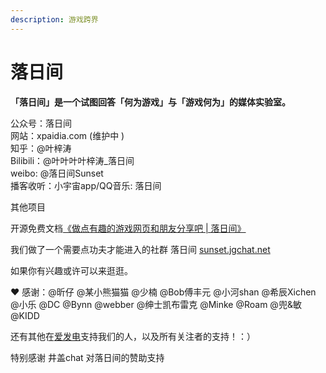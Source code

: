 ```yaml
---
description: 游戏跨界
---
```


# 落日间

**「落日间」是一个试图回答「何为游戏」与「游戏何为」的媒体实验室。**

公众号：落日间  
网站：xpaidia.com \(维护中  \)  
知乎：@叶梓涛   
Bilibili：@叶叶叶叶梓涛\_落日间   
weibo: @落日间Sunset   
播客收听：小宇宙app/QQ音乐: 落日间

其他项目

开源免费文档[《做点有趣的游戏网页和朋友分享吧 \| 落日间》](https://luorijian.gitbook.io/pweb/)



我们做了一个需要点功夫才能进入的社群 落日间 [sunset.jgchat.net](sunset.jgchat.net) 

如果你有兴趣或许可以来逛逛。

❤ 感谢：@昕仔 @某小熊猫猫 @少楠 @Bob傅丰元 @小河shan @希辰Xichen @小乐 @DC @Bynn @webber @绅士凯布雷克 @Minke @Roam @兜&敏 @KIDD 

还有其他在[爱发电](https://afdian.net/@sunset_studio)支持我们的人，以及所有关注者的支持！：）

特别感谢 井盖chat 对落日间的赞助支持



